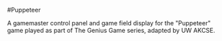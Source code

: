 #Puppeteer

A gamemaster control panel and game field display for the "Puppeteer" game played as part of The Genius Game series, adapted by UW AKCSE.